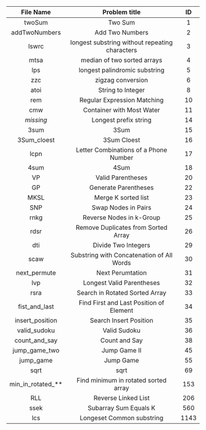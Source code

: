 
| File Name         | Problem title                                     | ID    |
|:-------------:    |:-------------------------------------------------:|:-----:|
| twoSum            | Two Sum                                           | 1     |
| addTwoNumbers     | Add Two Numbers                                   | 2     |
| lswrc             | longest substring without repeating characters    | 3     |
| mtsa              | median of two sorted arrays                       | 4     |
| lps               | longest palindromic substring                     | 5     |
| zzc               | zigzag conversion                                 | 6     |
| atoi              | String to Integer                                 | 8     |
| rem               | Regular Expression Matching                       | 10    |
| cmw               | Container with Most Water                         | 11    |
| *missing*         | Longest prefix string                             | 14    |
| 3sum              | 3Sum                                              | 15    |
| 3Sum_cloest       | 3Sum Cloest                                       | 16    |
| lcpn              | Letter Combinations of a Phone Number             | 17    |
| 4sum              | 4Sum                                              | 18    |
| VP                | Valid Parentheses                                 | 20    |
| GP                | Generate Parentheses                              | 22    |
| MKSL              | Merge K sorted list                               | 23    |
| SNP               | Swap Nodes in Pairs                               | 24    |
| rnkg              | Reverse Nodes in k-Group                          | 25    |
| rdsr              | Remove Duplicates from Sorted Array               | 26    |
| dti               | Divide Two Integers                               | 29    |
| scaw              | Substring with Concatenation of All Words         | 30    |
| next_permute      | Next Perumtation                                  | 31    |
| lvp               | Longest Valid Parentheses                         | 32    |
| rsra			    | Search in Rotated Sorted Array                    | 33    |
| fist_and_last     | Find First and Last Position of Element           | 34    |
| insert_position   | Search Insert Position                            | 35    |
| valid_sudoku      | Valid Sudoku                                      | 36    |
| count_and_say     | Count and Say                                     | 38    |
| jump_game_two     | Jump Game II                                      | 45    |
| jump_game         | Jump Game                                         | 55    |
| sqrt              | sqrt                                              | 69    |
| min_in_rotated_** | Find minimum in rotated sorted array              | 153   |
| RLL               | Reverse Linked List                               | 206   |
| ssek              | Subarray Sum Equals K                             | 560   |
| lcs               | Longeset Common substring                         | 1143  |
